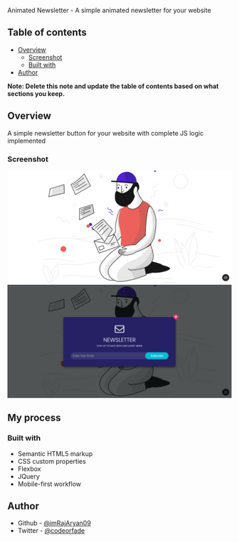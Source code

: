 Animated Newsletter - A simple animated newsletter for your website

## Table of contents

- [Overview](#overview)
  - [Screenshot](#screenshot)
  - [Built with](#built-with)
- [Author](#author)

**Note: Delete this note and update the table of contents based on what sections you keep.**

## Overview

A simple newsletter button for your website with complete JS logic implemented

### Screenshot

![](./Screenshot.png)
![](./Screenshot-active.png)

## My process

### Built with

- Semantic HTML5 markup
- CSS custom properties
- Flexbox
- JQuery
- Mobile-first workflow

## Author

- Github - [@imRajAryan09](https://www.github.com/imRajAryan09)
- Twitter - [@codeorfade](https://www.twitter.com/codeorfade)

